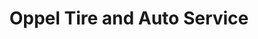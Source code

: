 ---
title: "Oppel Tire and Auto Service"
url: /cleburne/oppel-tire-and-auto-service/
shop: Autowerkstatt
---